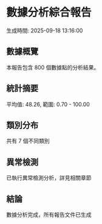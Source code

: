 # 數據分析綜合報告

生成時間: 2025-09-18 13:16:00

## 數據概覽

本報告包含 800 個數據點的分析結果。

## 統計摘要

平均值: 48.26, 範圍: 0.70 - 100.00

## 類別分布

共有 7 個不同類別

## 異常檢測

已執行異常檢測分析，詳見相關章節

## 結論

數據分析完成，所有報告文件已生成
